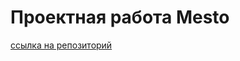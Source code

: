 # Проектная работа Mesto

[ссылка на репозиторий](https://github.com/Rusakov-Ivan/mesto-project-ff.git)